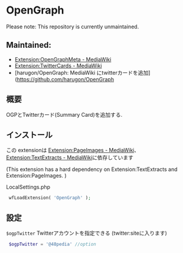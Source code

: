 # OpenGraph

Please note: This repository is currently unmaintained.

## Maintained:

* [Extension:OpenGraphMeta \- MediaWiki](https://www.mediawiki.org/wiki/Extension:OpenGraphMeta)
* [Extension:TwitterCards \- MediaWiki](https://www.mediawiki.org/wiki/Extension:TwitterCards)
* [harugon/OpenGraph: MediaWiki にtwitterカードを追加](https://github.com/harugon/OpenGraph


## 概要

OGPとTwitterカード(Summary Card)を追加する.


## インストール
この extensionは [Extension:PageImages \- MediaWiki](https://www.mediawiki.org/wiki/Extension:PageImages)、[Extension:TextExtracts \- MediaWiki](https://www.mediawiki.org/wiki/Extension:TextExtracts)に依存しています

(This extension has a hard dependency on Extension:TextExtracts and Extension:PageImages. )

LocalSettings.php
```php
 wfLoadExtension( 'OpenGraph' );
```

## 設定

```$ogpTwitter``` Twitterアカウントを指定できる (twitter:siteに入ります)

```php
 $ogpTwitter = '@48pedia' //option
```

